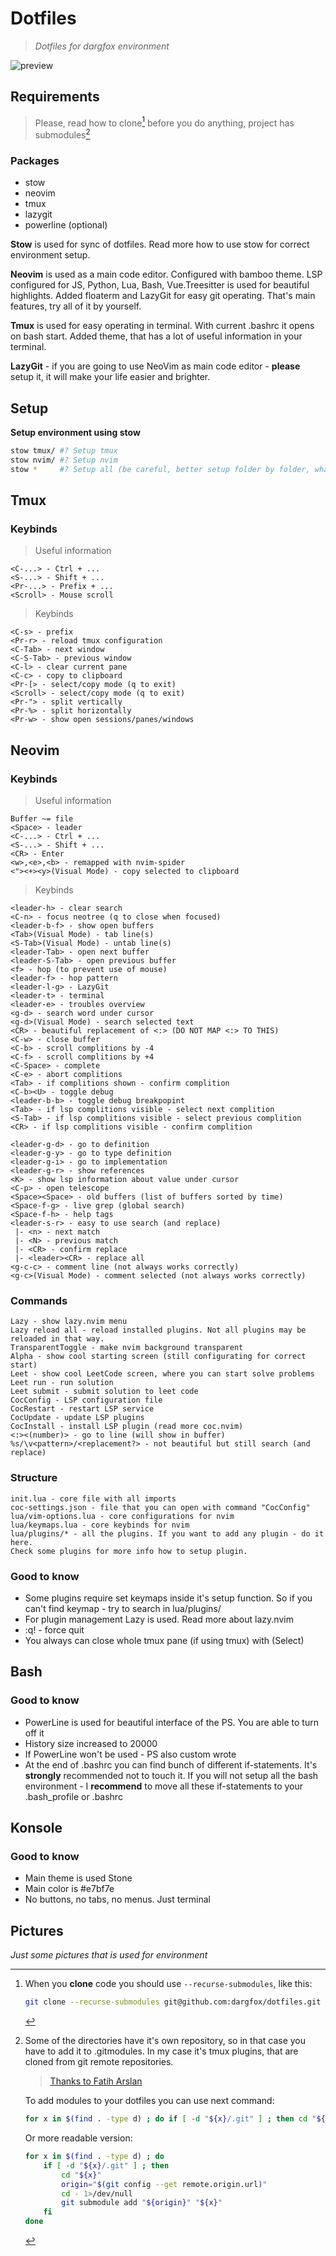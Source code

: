 # Dotfiles
> *Dotfiles for dargfox environment*

![preview][preview]

## Requirements
> Please, read how to clone[^clone] before you do anything, project has submodules[^modules]
### Packages
 - stow
 - neovim
 - tmux
 - lazygit
 - powerline (optional)

 **Stow** is used for sync of dotfiles. Read more how to use stow for correct environment setup.

 **Neovim** is used as a main code editor. Configured with bamboo theme. LSP configured for JS, Python, Lua, Bash, Vue.Treesitter is used for beautiful highlights. Added floaterm and LazyGit for easy git operating. That's main features, try all of it by yourself.

**Tmux** is used for easy operating in terminal. With current .bashrc it opens on bash start. Added theme, that has a lot of useful information in your terminal.

**LazyGit** - if you are going to use NeoVim as main code editor - **please** setup it, it will make your life easier and brighter.

## Setup
 **Setup environment using stow**
 ```bash
 stow tmux/ #? Setup tmux
 stow nvim/ #? Setup nvim
 stow *     #? Setup all (be careful, better setup folder by folder, what you need)
 ```

## Tmux
### Keybinds

> Useful information
```
<C-...> - Ctrl + ...
<S-...> - Shift + ...
<Pr-...> - Prefix + ...
<Scroll> - Mouse scroll
```
> Keybinds
```
<C-s> - prefix
<Pr-r> - reload tmux configuration
<C-Tab> - next window
<C-S-Tab> - previous window
<C-l> - clear current pane
<C-c> - copy to clipboard
<Pr-[> - select/copy mode (q to exit)
<Scroll> - select/copy mode (q to exit)
<Pr-"> - split vertically
<Pr-%> - split horizontally
<Pr-w> - show open sessions/panes/windows
```

## Neovim
### Keybinds
> Useful information
```
Buffer ~= file
<Space> - leader
<C-...> - Ctrl + ...
<S-...> - Shift + ...
<CR> - Enter
<w>,<e>,<b> - remapped with nvim-spider
<"><+><y>(Visual Mode) - copy selected to clipboard
```
> Keybinds
```
<leader-h> - clear search
<C-n> - focus neotree (q to close when focused)
<leader-b-f> - show open buffers
<Tab>(Visual Mode) - tab line(s)
<S-Tab>(Visual Mode) - untab line(s)
<leader-Tab> - open next buffer
<leader-S-Tab> - open previous buffer
<f> - hop (to prevent use of mouse)
<leader-f> - hop pattern
<leader-l-g> - LazyGit
<leader-t> - terminal
<leader-e> - troubles overview
<g-d> - search word under cursor
<g-d>(Visual Mode) - search selected text
<CR> - beautiful replacement of <:> (DO NOT MAP <:> TO THIS)
<C-w> - close buffer
<C-b> - scroll complitions by -4
<C-f> - scroll complitions by +4
<C-Space> - complete
<C-e> - abort complitions
<Tab> - if complitions shown - confirm complition
<C-b><U> - toggle debug
<leader-b-b> - toggle debug breakpopint
<Tab> - if lsp complitions visible - select next complition
<S-Tab> - if lsp complitions visible - select previous complition
<CR> - if lsp complitions visible - confirm complition

<leader-g-d> - go to definition
<leader-g-y> - go to type definition
<leader-g-i> - go to implementation
<leader-g-r> - show references
<K> - show lsp information about value under cursor
<C-p> - open telescope
<Space><Space> - old buffers (list of buffers sorted by time)
<Space-f-g> - live grep (global search)
<Space-f-h> - help tags
<leader-s-r> - easy to use search (and replace)
 |- <n> - next match
 |- <N> - previous match
 |- <CR> - confirm replace
 |- <leader><CR> - replace all
<g-c-c> - comment line (not always works correctly)
<g-c>(Visual Mode) - comment selected (not always works correctly)

```
### Commands
```
Lazy - show lazy.nvim menu
Lazy reload all - reload installed plugins. Not all plugins may be reloaded in that way.
TransparentToggle - make nvim background transparent
Alpha - show cool starting screen (still configurating for correct start)
Leet - show cool LeetCode screen, where you can start solve problems
Leet run - run solution
Leet submit - submit solution to leet code
CocConfig - LSP configuration file
CocRestart - restart LSP service
CocUpdate - update LSP plugins
CocInstall - install LSP plugin (read more coc.nvim)
<:><(number)> - go to line (will show in buffer)
%s/\v<pattern>/<replacement?> - not beautiful but still search (and replace)
```
### Structure
```
init.lua - core file with all imports
coc-settings.json - file that you can open with command "CocConfig"
lua/vim-options.lua - core configurations for nvim
lua/keymaps.lua - core keybinds for nvim
lua/plugins/* - all the plugins. If you want to add any plugin - do it here.
Check some plugins for more info how to setup plugin.
```

### Good to know
 - Some plugins require set keymaps inside it's setup function. So if you can't find keymap - try to search in lua/plugins/
 - For plugin management Lazy is used. Read more about lazy.nvim
 - :q! - force quit
 - You always can close whole tmux pane (if using tmux) with <Pr-w>(Select)<x>

## Bash
### Good to know
 - PowerLine is used for beautiful interface of the PS. You are able to turn off it
 - History size increased to 20000
 - If PowerLine won't be used - PS also custom wrote
 - At the end of .bashrc you can find bunch of different if-statements. It's **strongly** recommended not to touch it. If you will not setup all the bash environment - I **recommend** to move all these if-statements to your .bash_profile or .bashrc

## Konsole
### Good to know
 - Main theme is used Stone
 - Main color is #e7bf7e
 - No buttons, no tabs, no menus. Just terminal
## Pictures
_Just some pictures that is used for environment_

[^clone]: When you **clone** code you should use `--recurse-submodules`, like this:
    ```bash
    git clone --recurse-submodules git@github.com:dargfox/dotfiles.git
    ```

[^modules]: Some of the directories have it's own repository, so in that case you have to add it to .gitmodules. In my case it's tmux plugins, that are cloned from git remote repositories.

    > [Thanks to Fatih Arslan](https://stackoverflow.com/a/10607225)

    To add modules to your dotfiles you can use next command:
    ```bash
    for x in $(find . -type d) ; do if [ -d "${x}/.git" ] ; then cd "${x}" ; origin="$(git config --get remote.origin.url)" ; cd - 1>/dev/null; git submodule add "${origin}" "${x}" ; fi ; done
    ```
    Or more readable version:
    ```bash
    for x in $(find . -type d) ; do
        if [ -d "${x}/.git" ] ; then
            cd "${x}"
            origin="$(git config --get remote.origin.url)"
            cd - 1>/dev/null
            git submodule add "${origin}" "${x}"
        fi
    done
    ```

[preview]: https://github.com/dargfox/dotfiles/raw/main/preview.png
